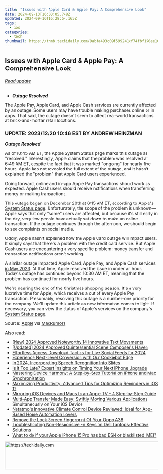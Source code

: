 ```yaml
---
title: "Issues with Apple Card & Apple Pay: A Comprehensive Look"
date: 2024-09-13T16:00:05.748Z
updated: 2024-09-16T16:28:54.165Z
tags:
  - ios
categories:
  - tech
thumbnail: https://thmb.techidaily.com/9abfa493c09f599241cf74fbf150ee16ae0981c6610495144fe17eca852c8fbd.jpg
---
```


## Issues with Apple Card & Apple Pay: A Comprehensive Look

###### [Read update](https://fox-helps.techidaily.com/2024-approved-discover-the-5-superior-videophoto-artists-that-compose/) 

* **_Outage Resolved_**

 The Apple Pay, Apple Card, and Apple Cash services are currently affected by an outage. Some users may have trouble making purchases online or in apps. That said, the outage doesn't seem to affect real-world transactions at brick-and-mortar retail locations.

###  UPDATE: 2023/12/20 10:46 EST BY ANDREW HEINZMAN

**_Outage Resolved_** 

 As of 10:45 AM ET, the Apple System Status page marks this outage as "resolved." Interestingly, Apple claims that the problem was resolved at 6:49 AM ET, despite the fact that it was marked "ongoing" for nearly five hours. Apple has not revealed the full extent of the outage, and it hasn't explained the "problem" that Apple Card users experienced.

 Going forward, online and in-app Apple Pay transactions should work as expected. Apple Cash users should receive notifications when transferring money or making transactions. 

 This outage began on December 20th at 6:15 AM ET, according to Apple's [System Status page](https://www.apple.com/support/systemstatus/). Unfortunately, the scope of the problem is unknown—Apple says that only "some" users are affected, but because it's still early in the day, very few people have actually sat down to make an online transaction. If the outage continues through the afternoon, we should begin to see complaints on social media.

 Oddly, Apple hasn't explained how the Apple Card outage will impact users. It simply says that there's a problem with the credit card service. But Apple Cash users are encountering a very specific problem: money transfer and transaction notifications aren't working.

 A similar outage impacted Apple Card, Apple Pay, and Apple Cash services [in May 2023](https://thehill.com/policy/technology/3983536-apple-pay-outage-resolved-after-card-cash-and-wallet-all-experience-issues/). At that time, Apple resolved the issue in under an hour. Today's outage has continued beyond 10:30 AM ET, meaning that the problem has continued for nearly five hours.

 We're nearing the end of the Christmas shopping season. It's a very lucrative time for Apple, which receives a cut of every Apple Pay transaction. Presumably, resolving this outage is a number-one priority for the company. We'll update this article as new information comes to light. If necessary, you can view the status of Apple's services on the company's [System Status page](https://www.apple.com/support/systemstatus/).

 Source: [Apple](https://www.apple.com/support/systemstatus/) via [MacRumors](https://www.macrumors.com/2023/12/20/apple-card-and-apple-pay-outage/)

<ins class="adsbygoogle"
     style="display:block"
     data-ad-format="autorelaxed"
     data-ad-client="ca-pub-7571918770474297"
     data-ad-slot="1223367746"></ins>

<ins class="adsbygoogle"
     style="display:block"
     data-ad-client="ca-pub-7571918770474297"
     data-ad-slot="8358498916"
     data-ad-format="auto"
     data-full-width-responsive="true"></ins>

<span class="atpl-alsoreadstyle">Also read:</span>
<div><ul>
<li><a href="https://fox-glue.techidaily.com/new-2024-approved-noteworthy-14-innovative-text-movements/"><u>[New] 2024 Approved Noteworthy 14 Innovative Text Movements</u></a></li>
<li><a href="https://fox-info.techidaily.com/updated-2024-approved-quintessential-scene-composers-haven/"><u>[Updated] 2024 Approved Quintessential Scene Composer's Haven</u></a></li>
<li><a href="https://facebook-clips.techidaily.com/effortless-access-download-tactics-for-live-social-feeds-for-2024/"><u>Effortless Access Download Tactics for Live Social Feeds for 2024</u></a></li>
<li><a href="https://data-safeguard.techidaily.com/experience-next-level-conversion-with-our-cookiebot-edge/"><u>Experience Next-Level Conversion with Our Cookiebot Edge</u></a></li>
<li><a href="https://some-techniques.techidaily.com/in-2024-incorporating-speech-recognition-into-slides/"><u>In 2024, Incorporating Speech Recognition Into Slides</u></a></li>
<li><a href="https://os-tips.techidaily.com/is-it-too-late-expert-insights-on-timing-your-next-iphone-upgrade/"><u>Is It Too Late? Expert Insights on Timing Your Next iPhone Upgrade</u></a></li>
<li><a href="https://os-tips.techidaily.com/mastering-device-harmony-a-step-by-step-tutorial-on-iphone-and-mac-synchronization/"><u>Mastering Device Harmony: A Step-by-Step Tutorial on iPhone and Mac Synchronization</u></a></li>
<li><a href="https://os-tips.techidaily.com/maximizing-productivity-advanced-tips-for-optimizing-reminders-in-ios-17/"><u>Maximizing Productivity: Advanced Tips for Optimizing Reminders in iOS 17</u></a></li>
<li><a href="https://os-tips.techidaily.com/mirroring-ios-devices-and-macs-to-an-apple-tv-a-step-by-step-guide/"><u>Mirroring iOS Devices and Macs to an Apple TV - A Step-by-Step Guide</u></a></li>
<li><a href="https://os-tips.techidaily.com/multi-app-transfer-made-easy-swiftly-moving-various-applications-simultaneously-on-your-ios-device/"><u>Multi-App Transfer Made Easy: Swiftly Moving Various Applications Simultaneously on Your iOS Device</u></a></li>
<li><a href="https://buynow-info.techidaily.com/netatmos-innovative-climate-control-device-reviewed-ideal-for-app-based-home-automation-lovers/"><u>Netatmo's Innovative Climate Control Device Reviewed: Ideal for App-Based Home Automation Lovers</u></a></li>
<li><a href="https://android-unlock.techidaily.com/remove-the-lock-screen-fingerprint-of-your-oppo-a38-by-drfone-android/"><u>Remove the Lock Screen Fingerprint Of Your Oppo A38</u></a></li>
<li><a href="https://win-howtos.techidaily.com/troubleshooting-non-responsive-fn-keys-on-dell-laptops-effective-solutions/"><u>Troubleshooting Non-Responsive Fn Keys on Dell Laptops: Effective Solutions</u></a></li>
<li><a href="https://sim-unlock.techidaily.com/what-to-do-if-your-apple-iphone-15-pro-has-bad-esn-or-blacklisted-imei-by-drfone-ios/"><u>What to do if your Apple iPhone 15 Pro has bad ESN or blacklisted IMEI?</u></a></li>
</ul></div>

<!-- affiliate ads begin -->
<a href="https://ephamedtechinc.pxf.io/c/5597632/2137201/26400" target="_top" id="2137201">
  <img src="//a.impactradius-go.com/display-ad/26400-2137201" border="0" alt="https://techidaily.com" width="728" height="90"/>
</a>
<img height="0" width="0" src="https://ephamedtechinc.pxf.io/i/5597632/2137201/26400" style="position:absolute;visibility:hidden;" border="0" />
<!-- affiliate ads end -->

